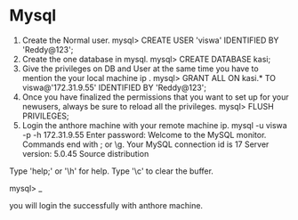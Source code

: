# Mysql
1. Create the Normal user.
mysql> CREATE USER 'viswa' IDENTIFIED BY 'Reddy@123';
2. Create the one database in mysql.
mysql> CREATE DATABASE kasi;
3. Give the privileges on DB and User at the same time you have to mention the your local machine ip .
mysql> GRANT ALL ON kasi.* TO viswa@'172.31.9.55' IDENTIFIED BY 'Reddy@123';
4. Once you have finalized the permissions that you want to set up for your newusers, always be sure to reload all the privileges.
mysql> FLUSH PRIVILEGES;
5. Login the anthore machine with your remote machine ip.
mysql -u viswa -p -h 172.31.9.55
Enter password:
Welcome to the MySQL monitor.  Commands end with ; or \g.
Your MySQL connection id is 17
Server version: 5.0.45 Source distribution

Type 'help;' or '\h' for help. Type '\c' to clear the buffer.

mysql> _

you will login the successfully with anthore machine.
